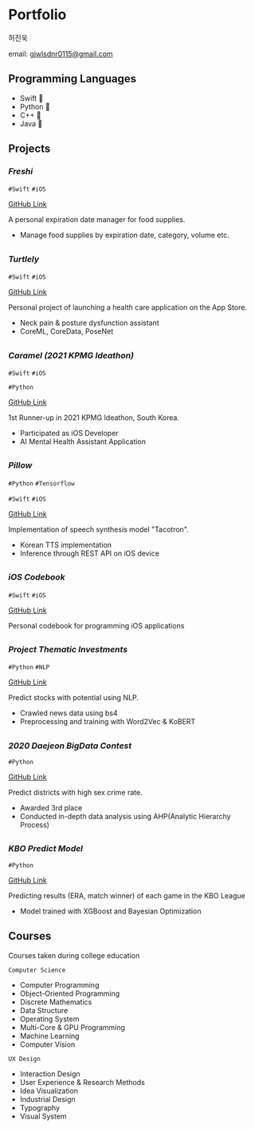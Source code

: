 # Portfolio
허진욱

email: gjwlsdnr0115@gmail.com

## Programming Languages
- Swift 🥇
- Python 🥇
- C++ 🥈
- Java 🥉

## Projects

### _Freshi_
`#Swift` `#iOS`

[GitHub Link](https://github.com/gjwlsdnr0115/Freshi-App)

A personal expiration date manager for food supplies.
- Manage food supplies by expiration date, category, volume etc.

## 

### _Turtlely_
`#Swift` `#iOS`

[GitHub Link](https://github.com/gjwlsdnr0115/neck-guard)

Personal project of launching a health care application on the App Store.
- Neck pain & posture dysfunction assistant
- CoreML, CoreData, PoseNet
## 

### _Caramel (2021 KPMG Ideathon)_
`#Swift` `#iOS`

`#Python`

[GitHub Link](https://github.com/diffunity/kpmg-corona-blue)

1st Runner-up in 2021 KPMG Ideathon, South Korea.
- Participated as iOS Developer
- AI Mental Health Assistant Application
##

### _Pillow_
`#Python` `#Tensorflow`

`#Swift` `#iOS`

[GitHub Link](https://github.com/gjwlsdnr0115/Pillow-Tacotron)

Implementation of speech synthesis model "Tacotron".
- Korean TTS implementation
- Inference through REST API on iOS device
##

### _iOS Codebook_
`#Swift` `#iOS`

[GitHub Link](https://github.com/gjwlsdnr0115/iOS-Codebook)

Personal codebook for programming iOS applications
##

### _Project Thematic Investments_
`#Python` `#NLP`

[GitHub Link](https://github.com/gjwlsdnr0115/Project-Thematic-Investments)

Predict stocks with potential using NLP.
- Crawled news data using bs4
- Preprocessing and training with Word2Vec & KoBERT
##

### _2020 Daejeon BigData Contest_
`#Python`

[GitHub Link](https://github.com/gjwlsdnr0115/Daejeon-BigData-Contest)

Predict districts with high sex crime rate.
- Awarded 3rd place
- Conducted in-depth data analysis using AHP(Analytic Hierarchy Process)
##

### _KBO Predict Model_
`#Python`

[GitHub Link](https://github.com/gjwlsdnr0115/KBO-predict-model)

Predicting results (ERA, match winner) of each game in the KBO League
- Model trained with XGBoost and Bayesian Optimization

## Courses
Courses taken during college education

`Computer Science`
- Computer Programming
- Object-Oriented Programming
- Discrete Mathematics
- Data Structure
- Operating System
- Multi-Core & GPU Programming
- Machine Learning
- Computer Vision

`UX Design`
- Interaction Design
- User Experience & Research Methods
- Idea Visualization
- Industrial Design
- Typography
- Visual System
